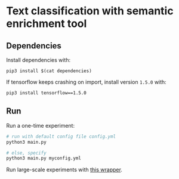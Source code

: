 # Text classification with semantic enrichment tool

## Dependencies

Install dependencies with:

`pip3 install $(cat dependencies)`

If tensorflow keeps crashing on import, install version `1.5.0` with:

`pip3 install tensorflow==1.5.0`


## Run
Run a one-time experiment:
```python
# run with default config file config.yml
python3 main.py

# else, specify
python3 main.py myconfig.yml
```

Run large-scale experiments with [this wrapper](https://github.com/npit/nlesi-neural-augmentation).